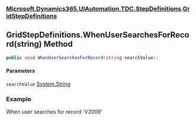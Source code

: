 ### [Microsoft.Dynamics365.UIAutomation.TDC.StepDefinitions](Microsoft.Dynamics365.UIAutomation.TDC.StepDefinitions.md 'Microsoft.Dynamics365.UIAutomation.TDC.StepDefinitions').[GridStepDefinitions](GridStepDefinitions.md 'Microsoft.Dynamics365.UIAutomation.TDC.StepDefinitions.GridStepDefinitions')

## GridStepDefinitions.WhenUserSearchesForRecord(string) Method

```csharp
public void WhenUserSearchesForRecord(string searchValue);
```
#### Parameters

<a name='Microsoft.Dynamics365.UIAutomation.TDC.StepDefinitions.GridStepDefinitions.WhenUserSearchesForRecord(string).searchValue'></a>

`searchValue` [System.String](https://docs.microsoft.com/en-us/dotnet/api/System.String 'System.String')

### Example
When user searches for record 'V2009'